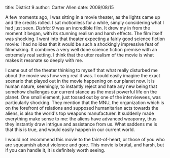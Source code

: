 title: District 9
author: Carter Allen
date: 2009/08/15

A few moments ago, I was sitting in a movie theater, as the lights came up and the credits rolled. I sat motionless for a while, simply considering what I had just seen. *District 9* was an incredible film. It drew my in from the moment it began, with its stunning realism and harsh effects. The film itself was shocking. I went into that theater expecting a fairly good science fiction movie: I had no idea that it would be such a shockingly impressive feat of filmmaking. It combines a very well done science fiction premise with an extremely real setting. I think that the utter realism of the movie is what makes it resonate so deeply with me.

I came out of the theater thinking to myself that what really disturbed me about the movie was how very real it was. I could easily imagine the exact scenario that played out in the movie happening on our planet now. It is human nature, seemingly, to instantly reject and hate any new being that somehow challenges our current stance as the most powerful life on the planet. One small element, just tossed out by one of the interviewees, was particularly shocking. They mention that the MNU, the organization which is on the forefront of relations and supposed humanitarian acts towards the aliens, is also the world's top weapons manufacturer. It suddenly made everything make sense to me: the aliens have advanced weaponry, thus they instantly draw intrigue and assistance from us. What saddens me is that this is true, and would easily happen in our current world.

I would not recommend this movie to the faint-of-heart, or those of you who are squeamish about violence and gore. This movie is brutal, and harsh, but if you can handle it, it is definitely worth seeing.
